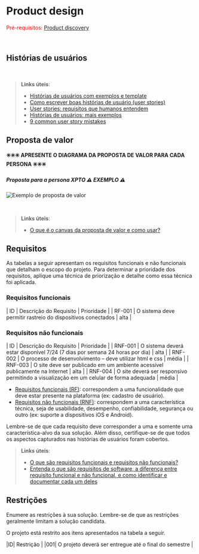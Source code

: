 # Product design

<span style="color:red">Pré-requisitos: <a href="02-Product-discovery.md"> Product discovery</a></span>

<img src="Product Design_page-0001.jpg" alt="">
<img src="Product Design_page-0002.jpg" alt="">
<img src="Product Design_page-0003.jpg" alt="">
<img src="Product Design_page-0004.jpg" alt="">
<img src="Product Design_page-0005.jpg" alt="">
<img src="Product Design_page-0006.jpg" alt="">

## Histórias de usuários

<img src="Product Design_page-0001.jpg" alt="">
<img src="Product Design_page-0002.jpg" alt="">
<img src="Product Design_page-0003.jpg" alt="">
<img src="Product Design_page-0004.jpg" alt="">
<img src="Product Design_page-0005.jpg" alt="">
<img src="Product Design_page-0006.jpg" alt="">

> **Links úteis**:
> - [Histórias de usuários com exemplos e template](https://www.atlassian.com/br/agile/project-management/user-stories)
> - [Como escrever boas histórias de usuário (user stories)](https://medium.com/vertice/como-escrever-boas-users-stories-hist%C3%B3rias-de-usu%C3%A1rios-b29c75043fac)
> - [User stories: requisitos que humanos entendem](https://www.luiztools.com.br/post/user-stories-descricao-de-requisitos-que-humanos-entendem/)
> - [Histórias de usuários: mais exemplos](https://www.reqview.com/doc/user-stories-example.html)
> - [9 common user story mistakes](https://airfocus.com/blog/user-story-mistakes/)


## Proposta de valor

**✳️✳️✳️ APRESENTE O DIAGRAMA DA PROPOSTA DE VALOR PARA CADA PERSONA ✳️✳️✳️**

##### Proposta para a persona XPTO ⚠️ EXEMPLO ⚠️

![Exemplo de proposta de valor](images/exemplo-proposta-valor.png)

<img src="Product Design_page-0001.jpg" alt="">
<img src="Product Design_page-0002.jpg" alt="">
<img src="Product Design_page-0003.jpg" alt="">
<img src="Product Design_page-0004.jpg" alt="">
<img src="Product Design_page-0005.jpg" alt="">
<img src="Product Design_page-0006.jpg" alt="">

> **Links úteis**:
> - [O que é o canvas da proposta de valor e como usar?](https://www.youtube.com/watch?v=Iqb-8Q_eiiA)

## Requisitos

As tabelas a seguir apresentam os requisitos funcionais e não funcionais que detalham o escopo do projeto. Para determinar a prioridade dos requisitos, aplique uma técnica de priorização e detalhe como essa técnica foi aplicada.

### Requisitos funcionais

| ID     | Descrição do Requisito                                   | Prioridade |
| RF-001   | O sistema deve permitir rastreio do dispositivos conectados | alta |


### Requisitos não funcionais

| ID      | Descrição do Requisito                                                              | Prioridade |
| RNF-001 | O sistema deverá estar disponível 7/24 (7 dias por semana 24 horas por dia)
| alta |
| RNF-002 | O processo de desenvolvimento – deve utilizar html e css | média |
| RNF-003 | O site deve ser publicado em um ambiente acessível publicamente na Internet | alta |
| RNF-004 | O site deverá ser responsivo permitindo a visualização em um celular de forma adequada | média |


- [Requisitos funcionais
 (RF)](https://pt.wikipedia.org/wiki/Requisito_funcional):
 correspondem a uma funcionalidade que deve estar presente na
  plataforma (ex: cadastro de usuário).
- [Requisitos não funcionais
  (RNF)](https://pt.wikipedia.org/wiki/Requisito_n%C3%A3o_funcional):
  correspondem a uma característica técnica, seja de usabilidade,
  desempenho, confiabilidade, segurança ou outro (ex: suporte a
  dispositivos iOS e Android).

Lembre-se de que cada requisito deve corresponder a uma e somente uma característica-alvo da sua solução. Além disso, certifique-se de que todos os aspectos capturados nas histórias de usuários foram cobertos.

> **Links úteis**:
> - [O que são requisitos funcionais e requisitos não funcionais?](https://codificar.com.br/requisitos-funcionais-nao-funcionais/)
> - [Entenda o que são requisitos de software, a diferença entre requisito funcional e não funcional, e como identificar e documentar cada um deles](https://analisederequisitos.com.br/requisitos-funcionais-e-requisitos-nao-funcionais-o-que-sao/)


## Restrições

Enumere as restrições à sua solução. Lembre-se de que as restrições geralmente limitam a solução candidata.

O projeto está restrito aos itens apresentados na tabela a seguir.

|ID| Restrição                                             |
|001| O projeto deverá ser entregue até o final do semestre |
